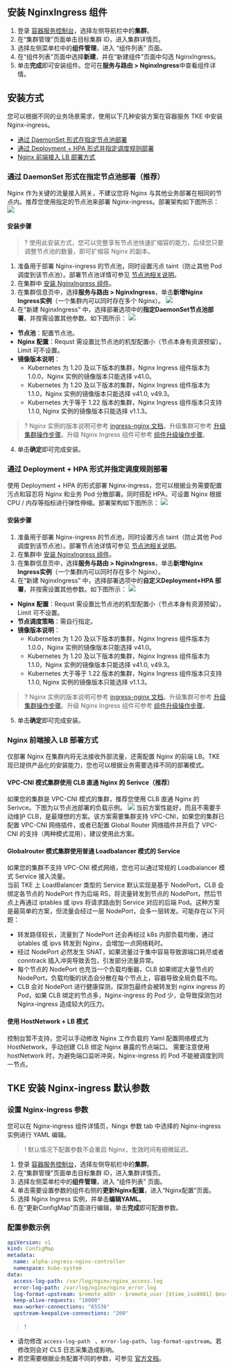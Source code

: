 ## 安装 NginxIngress 组件[](id:Nginx-ingress)

1. 登录 [容器服务控制台](https://console.cloud.tencent.com/tke2)，选择左侧导航栏中的**集群**。
2. 在“集群管理”页面单击目标集群 ID，进入集群详情页。
3. 选择左侧菜单栏中的**组件管理**，进入 “组件列表” 页面。
4. 在“组件列表”页面中选择**新建**，并在“新建组件”页面中勾选 NginxIngress。
5. 单击**完成**即可安装组件。您可在**服务与路由 > NginxIngress**中查看组件详情。


## 安装方式
您可以根据不同的业务场景需求，使用以下几种安装方案在容器服务 TKE 中安装 Nginx-ingress。
- [通过 DaemonSet 形式在指定节点池部署](#DaemonSet)
- [通过 Deployment + HPA 形式并指定调度规则部署](#Deployment+HPA)
- [Nginx 前端接入 LB 部署方式](#LB)


### 通过 DaemonSet 形式在指定节点池部署（推荐）[](id:DaemonSet)

Nginx 作为关键的流量接入网关，不建议您将 Nginx 与其他业务部署在相同的节点内。推荐您使用指定的节点池来部署 Nginx-ingress。部署架构如下图所示：
![](https://main.qcloudimg.com/raw/70b726a482703a3c1b959844da65ff89.png)

#### 安装步骤
>? 使用此安装方式，您可以完整享有节点池快速扩缩容的能力，后续您只要调整节点池的数量，即可扩缩容 Nginx 的副本。
>
1. 准备用于部署 Nginx-ingress 的节点池，同时设置污点 taint（防止其他 Pod 调度到该节点池）。部署节点池详情可参见 [节点池相关说明](https://intl.cloud.tencent.com/document/product/457/35900)。
2. 在集群中 [安装 NginxIngress 组件](#Nginx-ingress)。
3. 在集群信息页中，选择**服务与路由 > NginxIngress**，单击**新增Nginx Ingress实例**（一个集群内可以同时存在多个 Nginx）。
![](https://qcloudimg.tencent-cloud.cn/raw/315acb32b566355751c3797e698fd081.png)
4. 在“新建 NginxIngress” 中，选择部署选项中的**指定DaemonSet节点池部署**，并按需设置其他参数。如下图所示：
![](https://staticintl.cloudcachetci.com/yehe/backend-news/sIDx070_%E4%BC%81%E4%B8%9A%E5%BE%AE%E4%BF%A1%E6%88%AA%E5%9B%BE_20221223182211.png)
 - **节点池**：配置节点池。
 - **Nginx 配置**：Requst 需设置比节点池的机型配置小（节点本身有资源预留）。Limit 可不设置。
 - **镜像版本说明**：
     - Kubernetes 为 1.20 及以下版本的集群，Nginx Ingress 组件版本为 1.0.0，Nginx 实例的镜像版本只能选择 v41.0。
     - Kubernetes 为 1.20 及以下版本的集群，Nginx Ingress 组件版本为 1.1.0，Nginx 实例的镜像版本只能选择 v41.0, v49.3。
     - Kubernetes 大于等于 1.22 版本的集群，Nginx Ingress 组件版本只支持 1.1.0, Nginx 实例的镜像版本只能选择 v1.1.3。
>? Nginx 实例的版本说明可参考 [ingress-nginx 文档](https://github.com/kubernetes/ingress-nginx)。升级集群可参考 [升级集群操作步骤](https://intl.cloud.tencent.com/document/product/457/30640)。升级 Nginx Ingress 组件可参考 [组件升级操作步骤](https://intl.cloud.tencent.com/document/product/457/38705)。
>
4. 单击**确定**即可完成安装。



### 通过 Deployment + HPA 形式并指定调度规则部署[](id:Deployment+HPA)
使用 Deployment + HPA 的形式部署 Nginx-ingress，您可以根据业务需要配置污点和容忍将 Nginx 和业务 Pod 分散部署。同时搭配 HPA，可设置 Nginx 根据 CPU / 内存等指标进行弹性伸缩。部署架构如下图所示：
![](https://main.qcloudimg.com/raw/ab2743999ad2c8fbc8806673c77e0ef4.png)


#### 安装步骤
1. 准备用于部署 Nginx-ingress 的节点池，同时设置污点 taint（防止其他 Pod 调度到该节点池）。部署节点池详情可参见 [节点池相关说明](https://intl.cloud.tencent.com/document/product/457/35900)。
2. 在集群中 [安装 NginxIngress 组件](#Nginx-ingress)。
3. 在集群信息页中，选择**服务与路由 > NginxIngress**，单击**新增Nginx Ingress实例**（一个集群内可以同时存在多个 Nginx）。
4. 在“新建 NginxIngress” 中，选择部署选项中的**自定义Deployment+HPA 部署**，并按需设置其他参数。如下图所示：
![](https://staticintl.cloudcachetci.com/yehe/backend-news/dkFS318_%E4%BC%81%E4%B8%9A%E5%BE%AE%E4%BF%A1%E6%88%AA%E5%9B%BE_20221223182221.png)
 - **Nginx 配置**：Requst 需设置比节点池的机型配置小（节点本身有资源预留）。Limit 可不设置。
 - **节点调度策略**：需自行指定。
 - **镜像版本说明**：
     - Kubernetes 为 1.20 及以下版本的集群，Nginx Ingress 组件版本为 1.0.0，Nginx 实例的镜像版本只能选择 v41.0。
     - Kubernetes 为 1.20 及以下版本的集群，Nginx Ingress 组件版本为 1.1.0，Nginx 实例的镜像版本只能选择 v41.0, v49.3。
     - Kubernetes 大于等于 1.22 版本的集群，Nginx Ingress 组件版本只支持 1.1.0, Nginx 实例的镜像版本只能选择 v1.1.3。
>? Nginx 实例的版本说明可参考 [ingress-nginx 文档](https://github.com/kubernetes/ingress-nginx)。升级集群可参考 [升级集群操作步骤](https://intl.cloud.tencent.com/document/product/457/30640)。升级 Nginx Ingress 组件可参考 [组件升级操作步骤](https://intl.cloud.tencent.com/document/product/457/38705)。
>
5. 单击**确定**即可完成安装。




### Nginx 前端接入 LB 部署方式[](id:LB)

仅部署 Nginx 在集群内将无法接收外部流量，还需配置 Nginx 的前端 LB。TKE 现已提供产品化的安装能力，您也可以根据业务需要选择不同的部署模式。

#### VPC-CNI 模式集群使用 CLB 直通 Nginx 的 Serivce（推荐）

如果您的集群是 VPC-CNI 模式的集群，推荐您使用 CLB 直通 Nginx 的 Serivce。下图为以节点池部署的负载示例。
![](https://main.qcloudimg.com/raw/c77cf9503a0b98886c402647dd7ec558.png)
当前方案性能好，而且不需要手动维护 CLB，是最理想的方案。该方案需要集群支持 VPC-CNI，如果您的集群已配置 VPC-CNI 网络插件，或者已配置 Global Router 网络插件并开启了 VPC-CNI 的支持（两种模式混用），建议使用此方案。

#### Globalrouter 模式集群使用普通 Loadbalancer 模式的 Service

如果您的集群不支持 VPC-CNI 模式网络，您也可以通过常规的 Loadbalancer 模式 Service 接入流量。  
当前 TKE 上 LoadBalancer 类型的 Service 默认实现是基于 NodePort，CLB 会绑定各节点的 NodePort 作为后端 RS，将流量转发到节点的 NodePort，然后节点上再通过 iptables 或 ipvs 将请求路由到 Service 对应的后端 Pod。这种方案是最简单的方案，但流量会经过一层 NodePort，会多一层转发。可能存在以下问题：
- 转发路径较长，流量到了 NodePort 还会再经过 k8s 内部负载均衡，通过 iptables 或 ipvs 转发到 Nginx，会增加一点网络耗时。
- 经过 NodePort 必然发生 SNAT，如果流量过于集中容易导致源端口耗尽或者 conntrack 插入冲突导致丢包，引发部分流量异常。
- 每个节点的 NodePort 也充当一个负载均衡器，CLB 如果绑定大量节点的 NodePort，负载均衡的状态会分散在每个节点上，容器导致全局负载不均。
- CLB 会对 NodePort 进行健康探测，探测包最终会被转发到 nginx ingress 的 Pod，如果 CLB 绑定的节点多，Nginx-ingress 的 Pod 少，会导致探测包对 Nginx-ingress 造成较大的压力。



#### 使用 HostNetwork + LB 模式

控制台暂不支持，您可以手动修改 Nginx 工作负载的 Yaml 配置网络模式为 HostNetwork，手动创建 CLB 绑定 Nginx 暴露的节点端口。
需要注意使用 hostNetwork 时，为避免端口监听冲突，Nginx-ingress 的 Pod 不能被调度到同一节点。



## TKE 安装 Nginx-ingress 默认参数



### 设置 Nginx-ingress 参数

您可以在 Nginx-ingress 组件详情页，Ningx 参数 tab 中选择的 Nginx-ingress 实例进行 YAML 编辑。
>! 默认情况下配置参数不会重启 Nginx，生效时间有细微延迟。

1. 登录 [容器服务控制台](https://console.cloud.tencent.com/tke2)，选择左侧导航栏中的**集群**。
2. 在“集群管理”页面单击目标集群 ID，进入集群详情页。
3. 选择左侧菜单栏中的**组件管理**，进入 “组件列表” 页面。
4. 单击需要设置参数的组件右侧的**更新Nginx配置**，进入“Nginx配置”页面。
5. 选择 Nginx Ingress 实例，并单击**编辑YAML**。
6. 在“更新ConfigMap”页面进行编辑，单击**完成**即可配置参数。

### 配置参数示例


```yaml
apiVersion: v1
kind: ConfigMap
metadata:
  name: alpha-ingress-nginx-controller
  namespace: kube-system
data:
  access-log-path: /var/log/nginx/nginx_access.log
  error-log-path: /var/log/nginx/nginx_error.log
  log-format-upstream: $remote_addr - $remote_user [$time_iso8601] $msec "$request" $status $body_bytes_sent "$http_referer" "$http_user_agent" $request_length $request_time [$proxy_upstream_name] [$proxy_alternative_upstream_name] [$upstream_addr] [$upstream_response_length] [$upstream_response_time] [$upstream_status] $req_id
  keep-alive-requests: "10000"
  max-worker-connections: "65536"
  upstream-keepalive-connections: "200"
```

>!
- 请勿修改 `access-log-path ` 、`error-log-path`、`log-format-upstream`。若修改则会对 CLS 日志采集造成影响。
- 若您需要根据业务配置不同的参数，可参见 [官方文档](https://kubernetes.github.io/ingress-nginx/user-guide/nginx-configuration/configmap/)。
